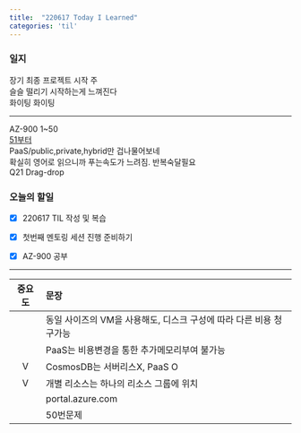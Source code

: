 ```yaml
---
title:  "220617 Today I Learned"
categories: 'til'
---
```


### 일지  


장기 최종 프로젝트 시작 주  
슬슬 떨리기 시작하는게 느껴진다  
화이팅 화이팅  

---

AZ-900 1~50  
[51부터](https://www.examtopics.com/exams/microsoft/az-900/view/11/)  
PaaS/public,private,hybrid만 겁나물어보네  
확실히 영어로 읽으니까 푸는속도가 느려짐. 반복숙달필요  
Q21 Drag-drop  

### 오늘의 할일

- [x] 220617 TIL 작성 및 복습
- [x] 첫번째 멘토링 세션 진행 준비하기
- [x] AZ-900 공부


---

|중요도|문장|
|:---:|:---|
||동일 사이즈의 VM을 사용해도, 디스크 구성에 따라 다른 비용 청구가능|
||PaaS는 비용변경을 통한 추가메모리부여 불가능|
|V|CosmosDB는 서버리스X, PaaS O|
|V|개별 리소스는 하나의 리소스 그룹에 위치|
||portal.azure.com|
||50번문제|